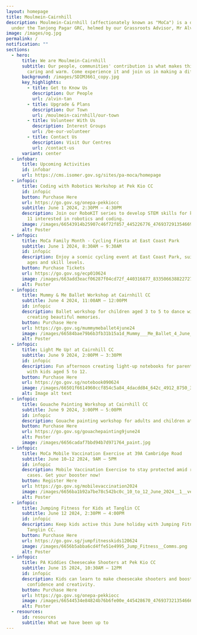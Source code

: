 ```yaml
---
layout: homepage
title: Moulmein-Cairnhill
description: Moulmein-Cairnhill (affectionately known as "MoCa") is a division
  under the Tanjong Pagar GRC, helmed by our Grassroots Advisor, Mr Alvin Tan.
image: /images/og.jpg
permalink: /
notification: ""
sections:
  - hero:
      title: We are Moulmein-Cairnhill
      subtitle: Our people, communities' contribution is what makes this town special,
        caring and warm. Come experience it and join us in making a difference.
      background: /images/SDIM3661_copy.jpg
      key_highlights:
        - title: Get to Know Us
          description: Our People
          url: /alvin-tan
        - title: Upgrade & Plans
          description: Our Town
          url: /moulmein-cairnhill/our-town
        - title: Volunteer With Us
          description: Interest Groups
          url: /be-our-volunteer
        - title: Contact Us
          description: Visit Our Centres
          url: /contact-us
      variant: center
  - infobar:
      title: Upcoming Activities
      id: infobar
      url: https://cms.isomer.gov.sg/sites/pa-moca/homepage
  - infopic:
      title: Coding with Robotics Workshop at Pek Kio CC
      id: infopic
      button: Purchase Here
      url: https://go.gov.sg/onepa-pekkiocc
      subtitle: June 1 2024, 2:30PM – 4:30PM
      description: Join our RoboKIT series to develop STEM skills for kids aged 7 to
        11 interested in robotics and coding.
      image: /images/66543914b25907c46f72f857_445226776_476937291354669_3369247661694697766_n.jpg
      alt: Poster
  - infopic:
      title: MoCa Family Month - Cycling Fiesta at East Coast Park
      subtitle: June 1 2024, 8:30AM – 9:30AM
      id: infopic
      description: Enjoy a scenic cycling event at East Coast Park, suitable for all
        ages and skill levels.
      button: Purchase Tickets
      url: https://go.gov.sg/ecp010624
      image: /images/663add3eacf06287f04cd72f_440316877_833506638822727_1891808947557923255_n.jpg
      alt: Poster
  - infopic:
      title: Mummy & Me Ballet Workshop at Cairnhill CC
      subtitle: June 4 2024, 11:00AM – 12:00PM
      id: infopic
      description: Ballet workshop for children aged 3 to 5 to dance with their Mummy,
        creating beautiful memories.
      button: Purchase Here
      url: https://go.gov.sg/mummymeballet4june24
      image: /images/66584bae79b6b3fb31b15a1d_Mummy___Me_Ballet_4_June_2024.png
      alt: Poster
  - infopic:
      title: Light Me Up! at Cairnhill CC
      subtitle: June 9 2024, 2:00PM – 3:30PM
      id: infopic
      description: Fun afternoon creating light-up notebooks for parents/grandparents
        with kids aged 5 to 12.
      button: Purchase Here
      url: https://go.gov.sg/notebook090624
      image: /images/66501f6614960ccf854c5a84_4dacdd84_642c_4912_8750_3dc5bd313c88.jpg
      alt: Image alt text
  - infopic:
      title: Gouache Painting Workshop at Cairnhill CC
      subtitle: June 9 2024, 3:00PM – 5:00PM
      id: infopic
      description: Gouache painting workshop for adults and children at Cairnhill CC.
      button: Purchase Here
      url: https://go.gov.sg/gouachepainting9june24
      alt: Poster
      image: /images/6656cadaf7bbd94b7d971764_paint.jpg
  - infopic:
      title: MoCa Mobile Vaccination Exercise at 39A Cambridge Road
      subtitle: June 10–12 2024, 9AM – 5PM
      id: infopic
      description: Mobile Vaccination Exercise to stay protected amid rising COVID-19
        cases. Get your booster now!
      button: Register Here
      url: https://go.gov.sg/mobilevaccination2024
      image: /images/6656ba1b92a7be78c542bc0c_10_to_12_June_2024__1__vetted_page_0001.jpg
      alt: Poster
  - infopic:
      title: Jumping Fitness for Kids at Tanglin CC
      subtitle: June 12 2024, 2:30PM – 4:00PM
      id: infopic
      description: Keep kids active this June holiday with Jumping Fitness for Kids at
        Tanglin CC.
      button: Purchase Here
      url: https://go.gov.sg/jumpfitnesskids120624
      image: /images/6656b5abba6cd4ffe51e4995_Jump_Fitness__Comms.png
      alt: Poster
  - infopic:
      title: PA Kiddies Cheesecake Shooters at Pek Kio CC
      subtitle: June 15 2024, 10:30AM – 12PM
      id: infopic
      description: Kids can learn to make cheesecake shooters and boost kitchen
        confidence and creativity.
      button: Purchase Here
      url: https://go.gov.sg/onepa-pekkiocc
      image: /images/66544534e84824b76b6fe00e_445428670_476937321354666_5444561565636381445_n.jpg
      alt: Poster
  - resources:
      id: resources
      subtitle: What we have been up to
---
```

